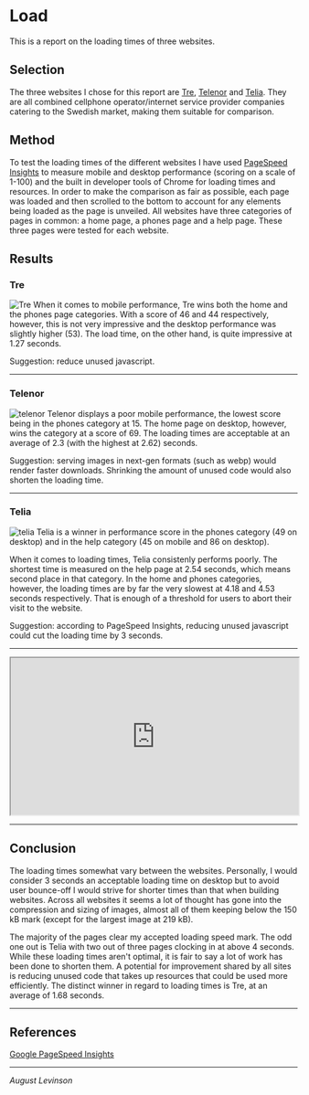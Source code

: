 Load
=======================

This is a report on the loading times of three websites.

Selection
-----------------------

The three websites I chose for this report are [Tre](https://tre.se/), [Telenor](https://telenor.se/) and [Telia](https://telia.se/). They are all combined cellphone operator/internet service provider companies catering to the Swedish market, making them suitable for comparison.

Method
-----------------------

To test the loading times of the different websites I have used <a href="https://pagespeed.web.dev/">PageSpeed Insights</a> to measure mobile and desktop performance (scoring on a scale of 1-100) and the built in developer tools of Chrome for loading times and resources. In order to make the comparison as fair as possible, each page was loaded and then scrolled to the bottom to account for any elements being loaded as the page is unveiled. All websites have three categories of pages in common: a home page, a phones page and a help page. These three pages were tested for each website.


Results
-----------------------

### Tre
<img src="%assets_url%/img/tre.png" alt="Tre" class="screenshot-full">
When it comes to mobile performance, Tre wins both the home and the phones page categories. With a score of 46 and 44 respectively, however, this is not very impressive and the desktop performance was slightly higher (53). The load time, on the other hand, is quite impressive at 1.27 seconds.

Suggestion: reduce unused javascript.

---

### Telenor
<img src="%assets_url%/img/telenor.png" alt="telenor" class="screenshot-full">
Telenor displays a poor mobile performance, the lowest score being in the phones category at 15. The home page on desktop, however, wins the category at a score of 69. The loading times are acceptable at an average of 2.3 (with the highest at 2.62) seconds. 

Suggestion: serving images in next-gen formats (such as webp) would render faster downloads. Shrinking the amount of unused code would also shorten the loading time.

---

### Telia
<img src="%assets_url%/img/telia.png" alt="telia" class="screenshot-full">
Telia is a winner in performance score in the phones category (49 on desktop) and in the help category (45 on mobile and 86 on desktop).

When it comes to loading times, Telia consistenly performs poorly. The shortest time is measured on the help page at 2.54 seconds, which means second place in that category. In the home and phones categories, however, the loading times are by far the very slowest at 4.18 and 4.53 seconds respectively. That is enough of a threshold for users to abort their visit to the website.

Suggestion: according to PageSpeed Insights, reducing unused javascript could cut the loading time by 3 seconds.

---

<iframe class="spreadsheet" src="https://docs.google.com/spreadsheets/d/e/2PACX-1vRAc-JZkhFqpkycz982hYw7KLkkN62XylxOO-y_q2w0yzjIlBlei3NXNSar6gsE5SWHzYrTS64K_Z2m/pubhtml?widget=true&amp;headers=false" width="100%" height="275px"></iframe>

---

Conclusion
-----------------------

The loading times somewhat vary between the websites. Personally, I would consider 3 seconds an acceptable loading time on desktop but to avoid user bounce-off I would strive for shorter times than that when building websites. Across all websites it seems a lot of thought has gone into the compression and sizing of images, almost all of them keeping below the 150 kB mark (except for the largest image at 219 kB).

The majority of the pages clear my accepted loading speed mark. The odd one out is Telia with two out of three pages clocking in at above 4 seconds. While these loading times aren't optimal, it is fair to say a lot of work has been done to shorten them. A potential for improvement shared by all sites is reducing unused code that takes up resources that could be used more efficiently. The distinct winner in regard to loading times is Tre, at an average of 1.68 seconds.

---

References
-----------------------

<a href="https://pagespeed.web.dev/">Google PageSpeed Insights</a>

---

_August Levinson_